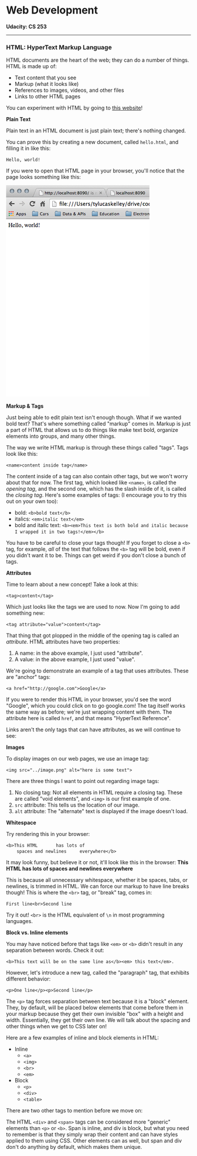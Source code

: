 # Web Development

**Udacity: CS 253**

---

### HTML: HyperText Markup Language

HTML documents are the heart of the web; they can do a number of things. HTML is made up of:

* Text content that you see
* Markup (what it looks like)
* References to images, videos, and other files
* Links to other HTML pages

You can experiment with HTML by going to [this website](http://jsfiddle.net/WW3bh/)!

**Plain Text**

Plain text in an HTML document is just plain text; there's nothing changed.

You can prove this by creating a new document, called `hello.html`, and filling it in like this:

    Hello, world!

If you were to open that HTML page in your browser, you'll notice that the page looks something like this:

![hello](../img/hello.png)

**Markup & Tags**

Just being able to edit plain text isn't enough though. What if we wanted bold text? That's where something called "markup" comes in. Markup is just a part of HTML that allows us to do things like make text bold, organize elements into groups, and many other things.

The way we write HTML markup is through these things called "tags". Tags look like this:

    <name>content inside tag</name>

The content inside of a tag can also contain other tags, but we won't worry about that for now. The first tag, which looked like `<name>`, is called the *opening tag*, and the second one, which has the slash inside of it, is called the *closing tag*. Here's some examples of tags: (I encourage you to try this out on your own too):

* bold: `<b>bold text</b>`
* italics: `<em>italic text</em>`
* bold and italic text: `<b><em>This text is both bold and italic because I wrapped it in two tags!</em></b>`

You have to be careful to close your tags though! If you forget to close a `<b>` tag, for example, *all* of the text that follows the `<b>` tag will be bold, even if you didn't want it to be. Things can get weird if you don't close a bunch of tags.

**Attributes**

Time to learn about a new concept! Take a look at this:

    <tag>content</tag>

Which just looks like the tags we are used to now. Now I'm going to add something new:

    <tag attribute="value">content</tag>

That thing that got plopped in the middle of the opening tag is called an *attribute*. HTML attributes have two properties:

1. A name: in the above example, I just used "attribute".
2. A value: in the above example, I just used "value".

We're going to demonstrate an example of a tag that uses attributes. These are "anchor" tags:

    <a href="http://google.com">Google</a>

If you were to render this HTML in your browser, you'd see the word "Google", which you could click on to go google.com! The tag itself works the same way as before; we're just wrapping content with them. The attribute here is called `href`, and that means "HyperText Reference".

Links aren't the only tags that can have attributes, as we will continue to see:

**Images**

To display images on our web pages, we use an image tag:

    <img src="../image.png" alt="here is some text">

There are three things I want to point out regarding image tags:

1. No closing tag: Not all elements in HTML require a closing tag. These are called "void elements", and `<img>` is our first example of one.
2. `src` attribute: This tells us the location of our image.
3. `alt` attribute: The "alternate" text is displayed if the image doesn't load.

**Whitespace**

Try rendering this in your browser:

    <b>This HTML       has lots of 
        spaces and newlines     everywhere</b>

It may look funny, but believe it or not, it'll look like this in the browser: **This HTML has lots of spaces and newlines everywhere**

This is because all unnecessary whitespace, whether it be spaces, tabs, or newlines, is trimmed in HTML. We can force our markup to have line breaks though! This is where the `<br>` tag, or "break" tag, comes in:

    First line<br>Second line

Try it out! `<br>` is the HTML equivalent of `\n` in most programming languages.

**Block vs. Inline elements**

You may have noticed before that tags like `<em>` or `<b>` didn't result in any separation between words. Check it out:

    <b>This text will be on the same line as</b><em> this text</em>.

However, let's introduce a new tag, called the "paragraph" tag, that exhibits different behavior:

    <p>One line</p><p>Second line</p>

The `<p>` tag forces separation between text because it is a "block" element. They, by default, will be placed below elements that come before them in your markup because they get their own invisible "box" with a height and width. Essentially, they get their own line. We will talk about the spacing and other things when we get to CSS later on!

Here are a few examples of inline and block elements in HTML:

* Inline
    * `<a>`
    * `<img>`
    * `<br>`
    * `<em>`
* Block
    * `<p>`
    * `<div>`
    * `<table>`

There are two other tags to mention before we move on:

The HTML `<div>` and `<span>` tags can be considered more "generic" elements than `<p>` or `<b>`. Span is inline, and div is block, but what you need to remember is that they simply wrap their content and can have styles applied to them using CSS. Other elements can as well, but span and div don't do anything by default, which makes them unique.
